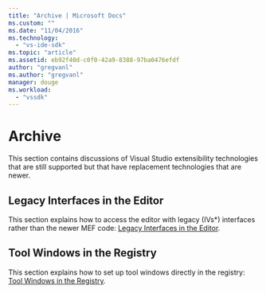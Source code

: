 ```yaml
---
title: "Archive | Microsoft Docs"
ms.custom: ""
ms.date: "11/04/2016"
ms.technology: 
  - "vs-ide-sdk"
ms.topic: "article"
ms.assetid: eb92f40d-c0f0-42a9-8388-97ba0476efdf
author: "gregvanl"
ms.author: "gregvanl"
manager: douge
ms.workload: 
  - "vssdk"
---
```

# Archive
This section contains discussions of Visual Studio extensibility technologies that are still supported but that have replacement technologies that are newer.  
  
## Legacy Interfaces in the Editor  
 This section explains how to access the editor with legacy (IVs*) interfaces rather than the newer MEF code: [Legacy Interfaces in the Editor](../extensibility/legacy-interfaces-in-the-editor.md).  
  
## Tool Windows in the Registry  
 This section explains how to set up tool windows directly in the registry: [Tool Windows in the Registry](../extensibility/tool-windows-in-the-registry.md).